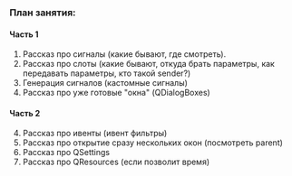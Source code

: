 ### План занятия:

#### Часть 1

1. Рассказ про сигналы (какие бывают, где смотреть).
2. Рассказ про слоты (какие бывают, откуда брать параметры, как передавать параметры, кто такой sender?)
3. Генерация сигналов (кастомные сигналы)
4. Рассказ про уже готовые "окна" (QDialogBoxes)

#### Часть 2

4. Рассказ про ивенты (ивент фильтры)
5. Рассказ про открытие сразу нескольких окон (посмотреть parent)
6. Рассказ про QSettings
7. Рассказ про QResources (если позволит время)